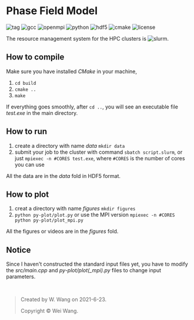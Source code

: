 # Phase Field Model


![tag](https://img.shields.io/badge/Version-v0.1-green.svg) ![gcc](https://img.shields.io/badge/GCC-9.3.0-lightgrey.svg) 
![openmpi](https://img.shields.io/badge/OpenMPI-3.1.6-red.svg) 
![python](https://img.shields.io/badge/Python-3.8.6-brightgreen.svg) ![hdf5](https://img.shields.io/badge/HDF5-1.10.7-ff69b4.svg) 
![cmake](https://img.shields.io/badge/CMake-3.18.4-eacd76.svg) ![license](https://img.shields.io/badge/License-MIT-bddd22.svg)

The resource management system for the HPC clusters is
![slurm](https://img.shields.io/badge/SLURM-19.05.7-44cef6.svg).

## How to compile
Make sure you have installed *CMake* in your machine,
1. `cd build`
2. `cmake ..`
3. `make`

If everything goes smoothly, after `cd ..`, you will see an executable file *test.exe* in the main directory.

## How to run
1. create a directory with name *data* `mkdir data`
2. submit your job to the cluster with command `sbatch script.slurm`, or just `mpiexec -n #CORES test.exe`, where `#CORES` is the number of cores you can use

All the data are in the *data* fold in HDF5 format.

## How to plot
1. creat a directory with name *figures* `mkdir figures`
2. `python py-plot/plot.py` or use the MPI version `mpiexec -n #CORES python py-plot/plot_mpi.py`

All the figures or videos are in the *figures* fold.

## Notice
Since I haven't constructed the standard input files yet, you have to modify the *src/main.cpp* and *py-plot/plot(_mpi).py* files to change input parameters.

<br />

>	Created by W. Wang on 2021-6-23.
>
>	Copyright © Wei Wang.
